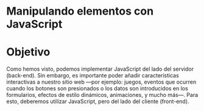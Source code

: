 # Manipulando elementos con JavaScript
# Objetivo
Como hemos visto, podemos implementar JavaScript del lado del servidor (back-end). Sin
embargo, es importante poder añadir características interactivas a nuestro sitio web —por
ejemplo: juegos, eventos que ocurren cuando los botones son presionados o los datos son
introducidos en los formularios, efectos de estilo dinámicos, animaciones, y mucho más—.
Para esto, deberemos utilizar JavaScript, pero del lado del cliente (front-end). 
